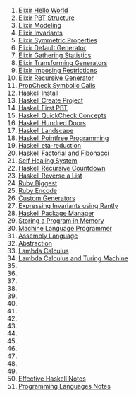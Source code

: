 1. [Elixir Hello World](./1.md)
2. [Elixir PBT Structure ](./2.md)
3. [Elixir Modeling](./3.md)
4. [Elixir Invariants](./4.md)
5. [Elixir Symmetric Properties](./5.md)
6. [Elixir Default Generator](./6.md)
7. [Elixir Gathering Statistics](./7.md)
8. [Elixir Transforming Generators](./8.md)
9. [Elixir Imposing Restrictions](./9.md)
10. [Elixir Recursive Generator](./10.md)
11. [PropCheck Symbolic Calls](./11.md)
12. [Haskell Install](./12.md)
13. [Haskell Create Project](./13.md)
14. [Haskell First PBT](./14.md)
15. [Haskell QuickCheck Concepts](./15.md)
16. [Haskell Hundred Doors](./16.md)
17. [Haskell Landscape](./17.md)
18. [Haskell Pointfree Programming](./18.md)
19. [Haskell eta-reduction](./19.md)
20. [Haskell Factorial and Fibonacci](./20.md)
21. [Self Healing System](./21.md)
22. [Haskell Recursive Countdown](./22.md)
23. [Haskell Reverse a List](./23.md)
24. [Ruby Biggest](./24.md)
25. [Ruby Encode](./25.md)
26. [Custom Generators](./26.md)
27. [Expressing Invariants using Rantly](./27.md)
28. [Haskell Package Manager](./28.md)
29. [Storing a Program in Memory](./29.md)
30. [Machine Language Programmer](./30.md)
31. [Assembly Language](./31.md)
32. [Abstraction](./32.md)
33. [Lambda Calculus](./33.md)
34. [Lambda Calculus and Turing Machine](./34.md)
35. [](./.md)
36. [](./.md)
37. [](./.md)
38. [](./.md)
39. [](./.md)
40. [](./.md)
41. [](./.md)
42. [](./.md)
43. [](./.md)
44. [](./.md)
45. [](./.md)
46. [](./.md)
47. [](./.md)
48. [](./.md)
49. [](./.md)
50. [Effective Haskell Notes](./effective-haskell.md)
51. [Programming Languages Notes](./kenlouden.md)
